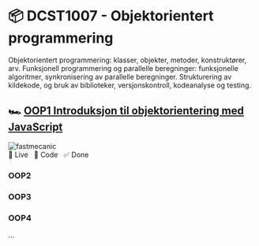 # 📦 DCST1007 - Objektorientert programmering
Objektorientert programmering: klasser, objekter, metoder, konstruktører, arv. Funksjonell programmering og parallelle beregninger: funksjonelle algoritmer, synkronisering av parallelle beregninger. Strukturering av kildekode, og bruk av biblioteker, versjonskontroll, kodeanalyse og testing.

## 🏎️  [**OOP1 Introduksjon til objektorientering med JavaScript**](https://www.notion.so/OOP1-Introduksjon-til-objektorientering-med-JavaScript-257ced30c9ac4b0e8f37a142e46f5fb1)

![fastmecanic](https://user-images.githubusercontent.com/37175836/212548378-d9a972cc-1cd8-465a-9560-a7994df439d2.gif)
<br>
🍿 Live &nbsp; 🚀 Code &nbsp; ✅ Done

### OOP2

### OOP3

### OOP4


…
